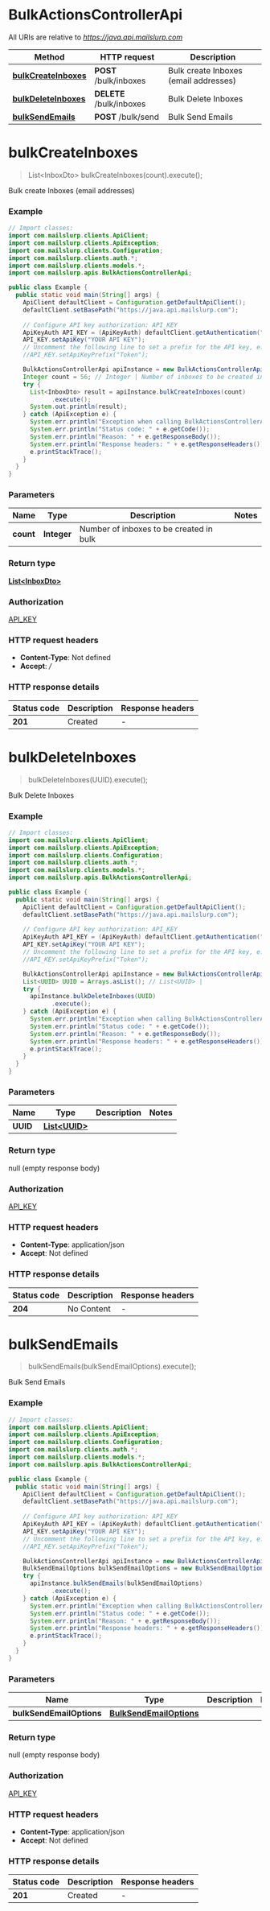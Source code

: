 # BulkActionsControllerApi

All URIs are relative to *https://java.api.mailslurp.com*

| Method | HTTP request | Description |
|------------- | ------------- | -------------|
| [**bulkCreateInboxes**](BulkActionsControllerApi#bulkCreateInboxes) | **POST** /bulk/inboxes | Bulk create Inboxes (email addresses) |
| [**bulkDeleteInboxes**](BulkActionsControllerApi#bulkDeleteInboxes) | **DELETE** /bulk/inboxes | Bulk Delete Inboxes |
| [**bulkSendEmails**](BulkActionsControllerApi#bulkSendEmails) | **POST** /bulk/send | Bulk Send Emails |


<a id="bulkCreateInboxes"></a>
# **bulkCreateInboxes**
> List&lt;InboxDto&gt; bulkCreateInboxes(count).execute();

Bulk create Inboxes (email addresses)

### Example
```java
// Import classes:
import com.mailslurp.clients.ApiClient;
import com.mailslurp.clients.ApiException;
import com.mailslurp.clients.Configuration;
import com.mailslurp.clients.auth.*;
import com.mailslurp.clients.models.*;
import com.mailslurp.apis.BulkActionsControllerApi;

public class Example {
  public static void main(String[] args) {
    ApiClient defaultClient = Configuration.getDefaultApiClient();
    defaultClient.setBasePath("https://java.api.mailslurp.com");
    
    // Configure API key authorization: API_KEY
    ApiKeyAuth API_KEY = (ApiKeyAuth) defaultClient.getAuthentication("API_KEY");
    API_KEY.setApiKey("YOUR API KEY");
    // Uncomment the following line to set a prefix for the API key, e.g. "Token" (defaults to null)
    //API_KEY.setApiKeyPrefix("Token");

    BulkActionsControllerApi apiInstance = new BulkActionsControllerApi(defaultClient);
    Integer count = 56; // Integer | Number of inboxes to be created in bulk
    try {
      List<InboxDto> result = apiInstance.bulkCreateInboxes(count)
            .execute();
      System.out.println(result);
    } catch (ApiException e) {
      System.err.println("Exception when calling BulkActionsControllerApi#bulkCreateInboxes");
      System.err.println("Status code: " + e.getCode());
      System.err.println("Reason: " + e.getResponseBody());
      System.err.println("Response headers: " + e.getResponseHeaders());
      e.printStackTrace();
    }
  }
}
```

### Parameters

| Name | Type | Description  | Notes |
|------------- | ------------- | ------------- | -------------|
| **count** | **Integer**| Number of inboxes to be created in bulk | |

### Return type

[**List&lt;InboxDto&gt;**](InboxDto)

### Authorization

[API_KEY](../README#API_KEY)

### HTTP request headers

 - **Content-Type**: Not defined
 - **Accept**: */*

### HTTP response details
| Status code | Description | Response headers |
|-------------|-------------|------------------|
| **201** | Created |  -  |

<a id="bulkDeleteInboxes"></a>
# **bulkDeleteInboxes**
> bulkDeleteInboxes(UUID).execute();

Bulk Delete Inboxes

### Example
```java
// Import classes:
import com.mailslurp.clients.ApiClient;
import com.mailslurp.clients.ApiException;
import com.mailslurp.clients.Configuration;
import com.mailslurp.clients.auth.*;
import com.mailslurp.clients.models.*;
import com.mailslurp.apis.BulkActionsControllerApi;

public class Example {
  public static void main(String[] args) {
    ApiClient defaultClient = Configuration.getDefaultApiClient();
    defaultClient.setBasePath("https://java.api.mailslurp.com");
    
    // Configure API key authorization: API_KEY
    ApiKeyAuth API_KEY = (ApiKeyAuth) defaultClient.getAuthentication("API_KEY");
    API_KEY.setApiKey("YOUR API KEY");
    // Uncomment the following line to set a prefix for the API key, e.g. "Token" (defaults to null)
    //API_KEY.setApiKeyPrefix("Token");

    BulkActionsControllerApi apiInstance = new BulkActionsControllerApi(defaultClient);
    List<UUID> UUID = Arrays.asList(); // List<UUID> | 
    try {
      apiInstance.bulkDeleteInboxes(UUID)
            .execute();
    } catch (ApiException e) {
      System.err.println("Exception when calling BulkActionsControllerApi#bulkDeleteInboxes");
      System.err.println("Status code: " + e.getCode());
      System.err.println("Reason: " + e.getResponseBody());
      System.err.println("Response headers: " + e.getResponseHeaders());
      e.printStackTrace();
    }
  }
}
```

### Parameters

| Name | Type | Description  | Notes |
|------------- | ------------- | ------------- | -------------|
| **UUID** | [**List&lt;UUID&gt;**](UUID)|  | |

### Return type

null (empty response body)

### Authorization

[API_KEY](../README#API_KEY)

### HTTP request headers

 - **Content-Type**: application/json
 - **Accept**: Not defined

### HTTP response details
| Status code | Description | Response headers |
|-------------|-------------|------------------|
| **204** | No Content |  -  |

<a id="bulkSendEmails"></a>
# **bulkSendEmails**
> bulkSendEmails(bulkSendEmailOptions).execute();

Bulk Send Emails

### Example
```java
// Import classes:
import com.mailslurp.clients.ApiClient;
import com.mailslurp.clients.ApiException;
import com.mailslurp.clients.Configuration;
import com.mailslurp.clients.auth.*;
import com.mailslurp.clients.models.*;
import com.mailslurp.apis.BulkActionsControllerApi;

public class Example {
  public static void main(String[] args) {
    ApiClient defaultClient = Configuration.getDefaultApiClient();
    defaultClient.setBasePath("https://java.api.mailslurp.com");
    
    // Configure API key authorization: API_KEY
    ApiKeyAuth API_KEY = (ApiKeyAuth) defaultClient.getAuthentication("API_KEY");
    API_KEY.setApiKey("YOUR API KEY");
    // Uncomment the following line to set a prefix for the API key, e.g. "Token" (defaults to null)
    //API_KEY.setApiKeyPrefix("Token");

    BulkActionsControllerApi apiInstance = new BulkActionsControllerApi(defaultClient);
    BulkSendEmailOptions bulkSendEmailOptions = new BulkSendEmailOptions(); // BulkSendEmailOptions | 
    try {
      apiInstance.bulkSendEmails(bulkSendEmailOptions)
            .execute();
    } catch (ApiException e) {
      System.err.println("Exception when calling BulkActionsControllerApi#bulkSendEmails");
      System.err.println("Status code: " + e.getCode());
      System.err.println("Reason: " + e.getResponseBody());
      System.err.println("Response headers: " + e.getResponseHeaders());
      e.printStackTrace();
    }
  }
}
```

### Parameters

| Name | Type | Description  | Notes |
|------------- | ------------- | ------------- | -------------|
| **bulkSendEmailOptions** | [**BulkSendEmailOptions**](BulkSendEmailOptions)|  | |

### Return type

null (empty response body)

### Authorization

[API_KEY](../README#API_KEY)

### HTTP request headers

 - **Content-Type**: application/json
 - **Accept**: Not defined

### HTTP response details
| Status code | Description | Response headers |
|-------------|-------------|------------------|
| **201** | Created |  -  |

